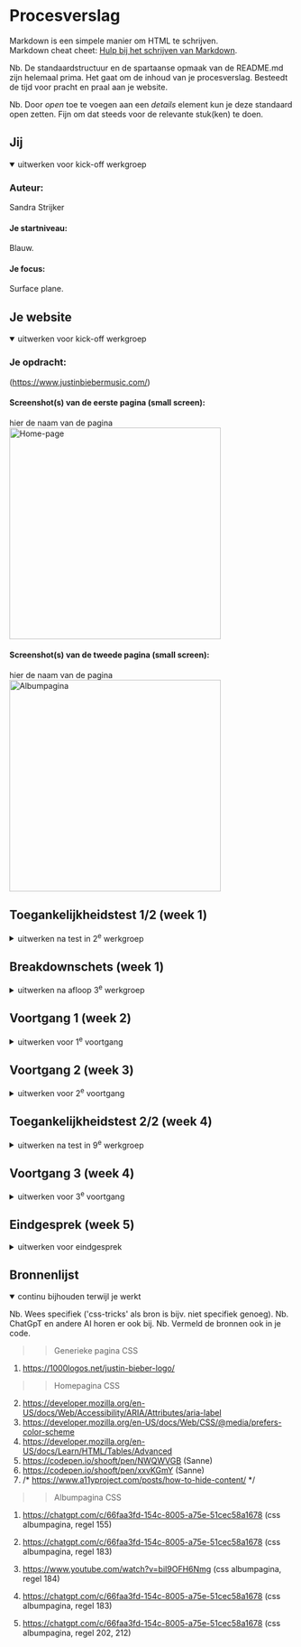 # Procesverslag
Markdown is een simpele manier om HTML te schrijven.  
Markdown cheat cheet: [Hulp bij het schrijven van Markdown](https://github.com/adam-p/markdown-here/wiki/Markdown-Cheatsheet).

Nb. De standaardstructuur en de spartaanse opmaak van de README.md zijn helemaal prima. Het gaat om de inhoud van je procesverslag. Besteedt de tijd voor pracht en praal aan je website.

Nb. Door *open* toe te voegen aan een *details* element kun je deze standaard open zetten. Fijn om dat steeds voor de relevante stuk(ken) te doen.





## Jij

<details open>
  <summary>uitwerken voor kick-off werkgroep</summary>

  ### Auteur:
  Sandra Strijker

  #### Je startniveau:
  Blauw.

  #### Je focus:
  Surface plane.
 
</details>





## Je website

<details open>
  <summary>uitwerken voor kick-off werkgroep</summary>

  ### Je opdracht:
  (https://www.justinbiebermusic.com/)

  #### Screenshot(s) van de eerste pagina (small screen): 
  hier de naam van de pagina  
  <img src="readme-images/justin-bieber-music.jpg" width="375px" alt="Home-page">

  #### Screenshot(s) van de tweede pagina (small screen):
  hier de naam van de pagina  
  <img src="readme-images/Album-pagina.JPG" width="375px" alt="Albumpagina">
 
</details>



## Toegankelijkheidstest 1/2 (week 1)

<details>
  <summary>uitwerken na test in 2<sup>e</sup> werkgroep</summary>

  ### Bevindingen
  Lijst met je bevindingen die in de test naar voren kwamen:

  >>>>>>>>>>>TEST Screenreader

  •	h1 is niet uniek en omvat opzich wel de inhoud van de eerste pagina maar onvoldoende.
  •	Er is een link 'Listen to Honest' achter de image op de eerste pagina maar deze kan je niet aanklikken zonder de tab toets te gebruiken.

>>>>>>>>>>>>>TEST WCAG checklist

  CONTENT
  •	Songtitels worden meevertaald wanneer de taal wordt aangepast.
  •	Stream/download mag specifieker met een aria label en er moet worden aangegeven dat je naar een niewue pagina wordt geleid. (opent in nieuw venster)
  •	Bekijk alles is te vaag en moet met een aria label worden gekenmerkt.
  •	Alleen de term newsletter is wat kort. Kan wellicht beter worden aangemerkt als schrijf je in voor de nieuwsbrief met een aria label.

  GLOBAL CODE
  •	Er zijn 3 fouten in de code en veel waarschuwingen.
  
  KEYBOARD
  •	De visuele focus van de tab is minimaal en weinig opvallend.
  •	Keyboard focus en visuele layout kloppen niet helemaal. De volgorde van de carousel klopt ook niet helemaal. Eerst kan je op verder dan door alles heen en dan terug.
  •	h2 staat onderaan de pagina en komt visueel na de eerste h3.

  MOBILE AND TOUCH
  Landscape mode op telefoon> nav is te lang. 

  HEADINGS
  •	h1 is niet uniek (het logo is de h1).

  LISTS
  •	Voor de Carousel is geen ul gebruikt. Moet dat? !!!!!!!!!!!!!!!!!!!!!!!!!!!!!!!!!!!!!!!!!!!!!!!!!!!!!!!!!

  IMAGES
  •	Niet alle afbeeldingen hebben een goede alt-tekst met tekst die ook op ed afbeelding staat.

  MEDIA (VIDEO en AUDIO)
  •	Er is geen transcriptie en makkelijk toegankelijk en zichtbaar  maken.  

  CONTROLS<<<>>>
  •	Geen href bij sommige links maar een #
  •	Geen type=’’button’’ bij sommige buttons
  •	Onclick ipv button of a (submit form) 
  •	De footer links hebben wel onderstreping bij hover state, maar BEKIJK ALLES en STREAM/DOWNLOAD niet.
  •	STREAM/DOWNLOAD> onduidelijk dat er een nieuwe pagina wordt geopend voor mensen (met? en) zonder beperking.
  •	Buttons in Carousel zijn niet genoeg herkenbaar als button.

  APPEARANCE
  •	Er is geen verschil tussen donkere en lichte modus. Wat moet ik hiermee!!!!!!??????
  •	Animatie effecten besturingssysteem aan of uitzetten heeft geen verschil op de website.
  •	Tekengrootte 200%> STREAM/DOWNLOAD overlapt elkaar wel op de homepagina maar op de albumpagina niet.
  •	High-contrast wordt wel ondersteund maar de SM iconen hebben amper contrast op de albumpagina.

  ANIMATIES
  •	Kan niks vinden over de media query prefers reduced motion. Ik snap ook niet wat ermee bedoeld wordt en wat je zou moeten doen als het er is. !!!!!!!!!!!!!!!!!!!!!!!!!!!!!!!!!!!!!!!!!!!!!!
  •	Er is geen backgroundvideo
  •	Animaties flitsen niet maar bewegen wel.

  COLOR CONTRAST
  •	de h2's hebben een te laag contrast en voldoen niet aan de regel van 3:1 contrastverhouding.
  •	Ik kan geen custom ::selection colors vinden (voldoende contrast?) !!!!!!!!!!!!!!!!!!!!!!!!!!!!!!!!!!!!!!!!!!!!!!!!!

  KLEURENBLINDHEID
  •	Opvallend: De kleuren van de hoverstate van de navigatie worden grijs in plaats van rood bij kleurenblindheid voor de kleur rood.

</details>



## Breakdownschets (week 1)

<details>
  <summary>uitwerken na afloop 3<sup>e</sup> werkgroep</summary>

  ### de hele pagina: 
  <img src="readme-images/breakdownschets-homepage.jpg" width="375px" alt="breakdown van de hele pagina">

  ### de tweede pagina: 
  <img src="readme-images/breakdownschets-albumpagina.jpg" width="375px" alt="breakdown van de hele pagina">

  ### dynamisch deel (Menu): 
  <img src="readme-images/dynamisch-deel-1-menu-breakdownschets.png" width="375px" alt="breakdown van het menu">

  ### wellicht nog een dynamisch deel (Carousel): 
  <img src="readme-images/dynamisch-deel-2-carousel-breakdownschets.jpg" width="375px" alt="breakdown van de carousel">

  ### wellicht nog een dynamisch deel (Formulier): 
  <img src="readme-images/dynamisch-deel-3-formulier-breakdownschets.jpg" width="375px" alt="breakdown van het formulier">

</details>





## Voortgang 1 (week 2)

<details>
  <summary>uitwerken voor 1<sup>e</sup> voortgang</summary>

  ### Stand van zaken
  hier dit ging goed & dit was lastig (neem ook screenshots op van delen van je website en code)

  Dit ging goed:
  •	Het globaal opdelen van de html (breakdownschets)
  •	Het benoemen van de secties, kopjes en content als elementen

  Dit ging niet goed:
  •	De attributen (aria-labels ed) benoemen.
  •	Alle content van de website halen en downloaden en organiseren.
  •	Ik zou graag een schema willen van welke dynamische delen ik uiteindelijk wil doen.
  •	Een planning
  •	De kleuren aanmaken


  ### Agenda voor meeting
  Vragen:
  - Moet er een p om mijn date/time element?
  - Carousel opbouw?
  - Kan ik ergens anders op focussen in plaats van op de buttons onderaan de carousel en dit doen met spans want ik ben bang dat ik met de carousel, animaties en hamburgermenu al mn handen vol heb.
  - De volgorde van de header elementen goed?
  - Listen to Honest h2
  - Wel of geen aria label bij view all?
  - Welke onderdelen wel en welke onderdelen niet maken
  - Moet de section wel of geen aria label? moet dit consistent?
  - Moet de website nagemaakt worden ondanks dat ik denkdat sommige ontwerpkeuzes beter konden? Bv. Newsletter wordt afgesneden en dat is fixed responsiveness.
  - Moeten we rekening houden met fluid design, fixed design en adaptive design?
  - kloppen bovenstaande media queries?
  - SM iconen nav?
  - Moet ik een legend geven in het formulier?
  - KLopt dit?
          Media query

          /* Telefoons */
          @media (max-width: 767px) {
          /* CSS voor telefoons */
          }

          /* Tablets */
          @media (min-width: 768px) and (max-width: 1024px) {
          /* CSS voor tablets */
          }

          /* Desktops */
          @media (min-width: 1025px) {
          /* CSS voor desktops */
          }

  ### Verslag van meeting
  hier na afloop snel de uitkomsten van de meeting vastleggen

>>>Opmerkingen:
  - H1 geen a op de eerste pagina. H1 ook aria label geven, omdat het een h1 is zonder tekst, maar met een afbeelding.
  - Video element bevat een width en height omdat dan al meteen de juiste hoogte en breedte kunnen worden ongenomen.
  - Video element kan een poster attribuut bevatten (soort thumbnail)
  - Attribuut >Aria-current=''page''< op de actieve pagina (li) in ed navigatie zetten. Dit doe je voor elke pagina op het li dat actief is. In de CSS spreek je dit aan als: a[attribuut]
  - Span kan je gebruiken voor een inline stukje tekst wat apart betekenis moet krijgen.
  - Articles staan op zichzelf en kunnen worden hergeberuik.
  - q element is voor een quote en dan plaats je ook '' ''.
  - pre element is er zodat als je tekst op een nieuwe pagina doet dat de witruimte ertoe doet en het zo onder elkaar komt te staan.
  - Time moet in een p!
  - In de carousel moeten onderaan a tjes en de li moeten allemaal een eigen id hebben om aan te kunnen spreken. 


>>>Zelf uitzoeken a.d.v. feedback:
  - Wanneer br (en geen pre of p)?
  br is inline en gebruik je binnen een p om tekst op een nieuwe regel te laten beginnen zoals bij een handtekening onderaan aan mail. Pre wordt gebruikt voor kunst en behoudt witruimte. Het is een blokelement en wordt herkend als kunst. https://chatgpt.com/c/66df49ba-dbac-8005-983e-56c3c8a2903a
  - Waarom een a en geen button bij de carousel dots?

>>>Beantwoorde vragen:
  - Moet er een p om het date/time element?
  Antwoord: ja want date/time is inline en in feite is het een p met een date/time erin.
  - Hoe is de carousel opgebouwd?
  Antwoord:
  Ul>li (met id's)>h3, img, p, a
  buttons eronder
  a a a a a a a a a a a
  - Wat is de volgorde van de header elementen?
  Antwoord: H1, button, nav is een goede volgorde

>>>Niet kunnen vragen:
  - Moet er altijd een p element om het time element, want Chat GPT zegt van niet (zie heironder) en ik snap niet waarom het semantisch wel zou moeten.
  Antwoord Chat GPT (https://chatgpt.com/c/66df49ba-dbac-8005-983e-56c3c8a2903a):
  Inline-element: Het <time>-element gedraagt zich inline, net als andere tekst, en kan binnen een <p> gebruikt worden, maar dat hoeft niet.
  Keuze afhankelijk van context: Als de datum onderdeel is van een tekst, gebruik je het binnen een <p>. Als de datum zelfstandig is, kun je het zonder aanvullende tags gebruiken.
  --> wat ChatGPT zegt klopt --> een losse datum alleen is vaak wel ambigu 

  - Ik snap h2 ''Listen to Honest'' niet op de officiele website. Deze staat achter de afbeelding, maar je kan niet op de afbeelding klikken. Via tab kan je hierheen navigeren en als je op enter klikt dan wordt je doorgestuurd naar een website, maar je kan niet op de afbeelding zelf klikken. Waarom?
  --> ja een aria label - als je alleen het linkje hoort weet je niet waar "all" op slaat

  - Wel of geen aria label bij view all? (want de link bevind zich in de desbetreffende sectie/je kan aan de context zien wat het moet zijn)

  - Op welke onderdelen kan ik me het beste als eerst focussen en welke daarna en welke niet? (te moeilijk). Is alles haalbaar?

  - Zal ik het menu, form of carousel uitwerken?
  --> dingen die verschillend zijn uitwerken
  --> dingen die interessant zijn uitwerken
  --> tot de tijd op is

  - Is een form een dynamisch deel?
  --> als het form wat doet wel

  - Kan ik ergens anders op focussen in plaats van op de links onderaan de carousel want ik ben bang dat ik met de carousel, animaties en hamburgermenu al mn handen vol heb.

  - Chat GPT zegt dat die dots onderaan de carousel eigenlijk buttons zijn:
 
  --> ChatGPT heeft geen gelijk (en links zijn ook nog makkelijker qua code :)
  
  --> ChatGPT kijkt naar wat er in het verleden gemaakt is. Heel veel websites zitten niet zo goed in elkaar. Dat is voor ChatGPT de werkelijkheid. Dus altijd kritisch zijn wat ChatGPT tegen je zegt (dat ben je overigens 👍).
  
  Nb. code die ja van ChatGPT overneemt telt niet mee als eigen werk. Zorg dat je je bronnen in je code vermeldt.

  - Moet de section wel of geen aria label? moet dit consistent?
  --> alleen een aria-label als er geen heading is --> maar dan nog liever een heading toevoegen en die toegankelijk verstoppen
  --> dus nee dat hoeft niet consistent

  - Moet de website nagemaakt worden ondanks dat ik denk dat sommige ontwerpkeuzes beter konden? Bv. Newsletter wordt afgesneden en dat is fixed responsiveness.
  --> Je moet de website beter maken

  - Moeten we rekening houden met fluid design, fixed design en adaptive design?
  --> fluid design --> yeah
  --> fixed design --> bah
  --> adaptive design --> mwah

  - Moet ik een legend geven in het formulier?
  Ja, je kunt een <fieldset> gebruiken zonder een <legend>-element en in plaats daarvan een ARIA-label gebruiken om de toegankelijkheid te verbeteren. Het <legend>-element wordt echter aanbevolen omdat het standaard ondersteunt wordt door schermlezers en browsers om de context van de velden te verduidelijken. Maar als je om welke reden dan ook geen <legend> wilt gebruiken, kun je een ARIA-label toevoegen voor toegankelijkheid.
  https://chatgpt.com/c/66e4268f-aa78-8005-a9af-4c22c7f4dffb
  --> zelfde als voor sections en heading --> een legend toevoegen (en eventueel toegankelijk verstoppen)

  - Klopt de html code in mijn formulier zo?

  - Kloppen onderstaande media queries?
  --> nee
  --> van klein naar groot werken (mobile first) --> wel min-width --> geen max-width
  -->en ook niet denken in devices --> fluid design is een continuüm
    /* Telefoons */
    @media (max-width: 767px) {
    /* CSS voor telefoons */
    }

    /* Tablets */
    @media (min-width: 768px) and (max-width: 1024px) {
    /* CSS voor tablets */
    }

    /* Desktops */
    @media (min-width: 1025px) {
    /* CSS voor desktops */
    }


</details>

## Voortgang 2 (week 3)

<details>
  <summary>uitwerken voor 2<sup>e</sup> voortgang</summary>

  ### Stand van zaken
  hier dit ging goed & dit was lastig (neem ook screenshots op van delen van je website en code)
  
  Wat ging er goed:
  - Ik ben verder gekomen met de carousel, want ik heb een schets gemaakt, een div toegevoegd aan de html en een beginnetje gemaakt met de css.
  img

  Wat ging er niet goed:
  - Ik heb verder gewerkt aan het huiswerk maar daardoor niet veel tijd gehad voor de website. 
  - Ik had moeite met het definieren van het grid. 
  - Ik heb moeite met de boxen.

  <img src="/readme-images/schets-carousel1.png" width="375px" alt="Schets van de carousel">
  <img src="/readme-images/schets-carousel2.jpg" width="375px" alt="Schets van de carousel">
  <img src="/readme-images/carousel-grid-flex.png" width="375px" alt="Schets van de carousel">
  <img src="/readme-images/definieren-carousel.jpg" width="375px" alt="Schets van de carousel">


  ### Agenda voor meeting
  samen met je groepje opstellen

  - Definieren grid en div?
  - Ik snap h2 ''Listen to Honest'' niet op de officiele website. Deze staat achter de afbeelding, maar je kan niet op de afbeelding klikken. Via   tab kan je hierheen navigeren en als je op enter klikt dan wordt je doorgestuurd naar een website, maar je kan niet op de afbeelding zelf klikken. Waarom?
  - Hoe weet je bij welke schermgrootte een media-query nodig is?
  - Zijn het bij mij twee losse navs in de header of 1 nav met twee uls zoals ik nu heb? 



  ### Verslag van meeting
  hier na afloop snel de uitkomsten van de meeting vastleggen

Wat heb ik geleerd?
  - Buttons zijn voor acties en a is voor navigatie naar andere pagina of naar een ander deel/sectie op de pagina, zoals bij een carousel. Buttons zijn dus niet voor navigatie!!!
  - Voor een header kan je flexbox gebruiken of grid. Het voordeel van grid is dat je het logo altijd in het midden kunt houden bij het verbreden van het scherm en het voordeel van flexbox is dat je minder regels nodig hebt.  
  - Bij een svg kan je de kleur veranderen door de kleur van de stroke te veranderen. De binnenkant is fill. Geen color, dat is bij tekst en blockelementen. Je kan hier achter komen door in de browser te inspecteren en in de css bij de inspector te spelen met de kleuren van verschillende properties. Zo kan je erachter komen welke propertie je aan moet spreken.
  - Gebruik GEEN telefoon/desktop modus tijdens het maken van je website. Hier zitten wat bugs in. Druk op het blauwe icoontje.
  - Als je in een keer iets onder elkaar wil> parent grid
    Als je in een keer iets naast elkaar wil> parent flex
  - Overflow: hidden en visable
  - overflow: visable is default.
  - overflow: hidden zorg ervoor dat niks buiten het scherm valt


</details>





## Toegankelijkheidstest 2/2 (week 4)

<details>
  <summary>uitwerken na test in 9<sup>e</sup> werkgroep</summary>

  ### Bevindingen
  Lijst met je bevindingen die in de test naar voren kwamen (geef ook aan wat er verbeterd is):

>>>>>>>>>>>TEST Screenreader

  •	h1 is niet uniek en omvat opzich wel de inhoud van de eerste pagina maar onvoldoende.
  •	Er is een link 'Listen to Honest' achter de image op de eerste pagina maar deze kan je niet aanklikken zonder de tab toets te gebruiken.

>>>>>>>>>>>>>TEST WCAG checklist

  CONTENT
  •	Songtitels worden meevertaald wanneer de taal wordt aangepast.
  •	Stream/download mag specifieker met een aria label en er moet worden aangegeven dat je naar een niewue pagina wordt geleid. (opent in nieuw venster)
  •	Bekijk alles is te vaag en moet met een aria label worden gekenmerkt.
  •	Alleen de term newsletter is wat kort. Kan wellicht beter worden aangemerkt als schrijf je in voor de nieuwsbrief met een aria label.

  GLOBAL CODE
  •	Er zijn 3 fouten in de code en veel waarschuwingen.
  
  KEYBOARD
  •	De visuele focus van de tab is minimaal en weinig opvallend.
  •	Keyboard focus en visuele layout kloppen niet helemaal. De volgorde van de carousel klopt ook niet helemaal. Eerst kan je op verder dan door alles heen en dan terug.
  •	h2 staat onderaan de pagina en komt visueel na de eerste h3.

  MOBILE AND TOUCH
  Landscape mode op telefoon> nav is te lang. 

  HEADINGS
  •	h1 is niet uniek (het logo is de h1).

  LISTS
  •	Voor de Carousel is geen ul gebruikt. Moet dat? !!!!!!!!!!!!!!!!!!!!!!!!!!!!!!!!!!!!!!!!!!!!!!!!!!!!!!!!!

  IMAGES
  •	Niet alle afbeeldingen hebben een goede alt-tekst met tekst die ook op ed afbeelding staat.

  MEDIA (VIDEO en AUDIO)
  •	Er is geen transcriptie en makkelijk toegankelijk en zichtbaar  maken.  

  CONTROLS<<<>>>
  •	Geen href bij sommige links maar een #
  •	Geen type=’’button’’ bij sommige buttons
  •	Onclick ipv button of a (submit form) 
  •	De footer links hebben wel onderstreping bij hover state, maar BEKIJK ALLES en STREAM/DOWNLOAD niet.
  •	STREAM/DOWNLOAD> onduidelijk dat er een nieuwe pagina wordt geopend voor mensen (met? en) zonder beperking.
  •	Buttons in Carousel zijn niet genoeg herkenbaar als button.

  APPEARANCE
  •	Er is geen verschil tussen donkere en lichte modus. Wat moet ik hiermee!!!!!!??????
  •	Animatie effecten besturingssysteem aan of uitzetten heeft geen verschil op de website.
  •	Tekengrootte 200%> STREAM/DOWNLOAD overlapt elkaar wel op de homepagina maar op de albumpagina niet.
  •	High-contrast wordt wel ondersteund maar de SM iconen hebben amper contrast op de albumpagina.

  ANIMATIES
  •	Kan niks vinden over de media query prefers reduced motion. Ik snap ook niet wat ermee bedoeld wordt en wat je zou moeten doen als het er is. !!!!!!!!!!!!!!!!!!!!!!!!!!!!!!!!!!!!!!!!!!!!!!
  •	Er is geen backgroundvideo
  •	Animaties flitsen niet maar bewegen wel.

  COLOR CONTRAST
  •	de h2's hebben een te laag contrast en voldoen niet aan de regel van 3:1 contrastverhouding.
  •	Ik kan geen custom ::selection colors vinden (voldoende contrast?) !!!!!!!!!!!!!!!!!!!!!!!!!!!!!!!!!!!!!!!!!!!!!!!!!

  KLEURENBLINDHEID
  •	Opvallend: De kleuren van de hoverstate van de navigatie worden grijs in plaats van rood bij kleurenblindheid voor de kleur rood.

</details>





## Voortgang 3 (week 4)

<details>
  <summary>uitwerken voor 3<sup>e</sup> voortgang</summary>

  ### Stand van zaken
  hier dit ging goed & dit was lastig (neem ook screenshots op van delen van je website en code)

  Wat ging goed: 
  - Het maken van een pijl: https://codepen.io/Sandra99/pen/KKOwyMw.
  - Het maken van een hamburgermenu dat verandert in een pijl met css en js: https://codepen.io/Sandra99/pen/eYqNmpe.
  - Het stylen van de header met het logo dat in het midden moet staan en groter en kleiner wordt (responsive) bij verschillende formaten.
  - Het maken van interactief en sticky maken de header mbv opdracht 2 van JS huiswerkopdracht, ondanks dat mijn code anders was genest dan het voorbeeld (voorbeeld:https://codepen.io/Sandra99/pen/gOVpYvX).
    <img src="/readme-images/JS-header-voortgang3.png" width="375px" alt="menu js">
    <img src="/readme-images/header-opmaak-voortgang3-deel1.png" width="375px" alt="menu css">
    <img src="/readme-images//header-opmaak-voortgang3-deel2.png" width="375px" alt="menu css">
    <img src="/readme-images//header-opmaak-voortgang3-deel3.png" width="375px" alt="@madia queries responsive">
  - Het maken van de radio buttons (a) in de navigatie van de carousel mbv chat gpt (https://codepen.io/Sandra99/pen/zYgxEZY).
  - Het stylen van het formulier ging grotendeels goed, behalve de checkboxes.

  Wat ging minder goed:
  - Het ontwerpen en bedenken van of ik grid of flexbox gebruik en welke propeties bij beide gebruikt kunnen worden.
  - Het effectief en logisch opstellen van de structuur op glabaal niveau qua padding/margin.
  - Het bedenken van hoe je het beste en met de minste code de website kan maken.
  Bedenken welke padding je nodig hebt en op welke elementen (section, body, main, form) ik padding/margin toevoeg om de afstanden op de website netjes te maken, welke afstanden nodig zijn en welke onderdelen meeschalen.
  - Bedenken hoe ik onderdelen laat meeschalen en welke eenheden ik gebruik.
  - De view all button met span erachter positioneren binnen het grid/flexbox aan de rechter kant is bij toeval gelukt maar ik vind het lastig om in te zien in welke context ik deze heb gestyled qua parent:flex/grid.
  - De video section is niet af net als de buttons van de carousel.
  - Het stylen van de checkboxes in het formulier
  - Ik had veel moeite met de header op mobiel niveau maar dit is denk ik goed gelukt.

  Mijn plan om dit goed te laten verlopen op volgorde van prioriteit:
  - Stukke onderdelen wil ik fixen: het logo op github en de submitbutton op github doen het niet, maar wel op de live server. Waar ligt dit aan? 
  - De buttons in de carousel werken maken met JS. Dit probeer ik nu nog te fixen en anders hulp vragen.
  - html tweede pagina maken en content toevoegen en CSS hiervan doen
  - Light dark mode toevoegen
  - surface plane: header hover onderdelen.
  - WCAG checklist checken
  - custom properties overal toepassen
  - De carousel wil ik (zo goed als het kan) perfect werkend maken. Dit gaat denk ik wel lukken dus dit ga ik zelf aanpakken.
  - De header responsive maken: zelf proberen

 
  
  - Het formulier is niet prachtig maar ziet er OK uit. Ik wil alleen vragen hoe ik de checkboxes fix, maar dit is geen topprioriteit.
  - De inputfields van email en country moeten ook nog gestyled, maar laat ik voor nu zitten omdat ik er niks aan heb gedaan en ik mn focus op andere delen wil leggen.
  - Meer content teovoegen aan de carousel als finisching touch.


  Wat ik al heb aan surface planen interactie: 
  - Werkende header. 
  - Zelf toegevoegd: hamburgermenu
  -  radio buttons navigatie carousel
  - hover over links
  - submit text-shadow interactie
  

  Wat nog kan gedaan worden home page:
  - pijl in carousel scalen
  - video border animatie
  - animatie zwart vlak video en fotos carousel
  - hover over stream/download en navigatie heading

  Wat nog kan gedaan worden album page:
  - albums hover zwart vlak
  - hover over stream/download en social navigatie

  Prioriteit surface plane:
  - animatie zwart vlak video en fotos carousel
  - hover over stream/download en navigatie heading
  - albums hover zwart vlak 

  Minste prioriteit
  - video section ivm andere onderdelen.

  Doen: dark-light mode

  Wat te doen voor een voldoende:
  - ‘Nette’ vanilla HTML, CSS en Javascript (check)
  - Diverse content - (check)
  - Min. 1 micro-interactie tot in detail (met JS) - (navragen)
  - Toegankelijk - WCAG checklist - (nog aflopen).
  - Professionele vormgeving (huisstijl, licht & donker thema (nog doen) en i.i.g. custom properties voor kleurtjes) 

  Voor Presentatie:
  - Weet hoe Screenreader werkt (windows)> on/off is CTRL + WINDOWS + ENTER. k voor links, h voor headings, getallen voor speciefieke headings, tab. Scan mode is met CAPS LOCK + spatie. 

  ### Agenda voor meeting
  Vragen:
  - werkt screenreader zo goed op small screen?
  - Is er een reflectie?
  - Is de heading die werkt minimaal 1 micro-interactie tot in detail (met JS)? Zo niet, is dat wel het geval met stream-download? Is dit lastig?
  - Stukke onderdelen wil ik fixen: het logo op github en de submitbutton op github doen het niet, maar wel op de live server. Waar ligt dit aan?
  - light-dark mode?
  - Wat wordt er bedoeld met Responsive voor small screens?
  - Hoeveel regels CSS is normaal?

  Extra vraag:
  - Checkboxes stylen? hoe kan je ze stylen zonder dat dit heel veel werk is?
  - planning checken.
  - Is share een h2, h3 of p en aria labeledby
  


  ### Verslag van meeting
  hier na afloop snel de uitkomsten van de meeting vastleggen

  Wat heb ik geleerd:
  - Hoe je een tabel maakt en dat daar rows in zitten tr en tds dat zis data dat de kolommen vormt. Table heading zet je erboven en dat vormt de heading van de kolommen dus niet de title van de tabel. De parents hiervan zijn thead en tbody.
  - Altijd kopjes voor screenreaders en zoekmachines. Dus de klasse visually hidden a11y  project toevoegen aan de html.
  - Writing mode: verticle-lr;
  - Inzoomen afbeelding> object-fit: cover
  - Plaatje: width:100% en height:100% zodat het plaatje het hele vakje (de li) opvult. Dus op de img> height, width, object cover. Het - - plaatje krijgt geen aspect ratio!!
  - Li> width en aspect-ratio geven. In plaats van aspect ratio kan je ook op een andere manier de hoogte en grootte bepalen. Bv met height of aspect ratio. Kijk gewoon naar parent en container.
  - Stel je wilt dat het verandert bij een andere schermgrootte dan media query en dn aspect ratio> andere verhouding (in mediaquery) dan verandert de groote en verhouding van het plaatje, wordt het opgevuld door het plaatje en zeg je object fit cover(niet in de media query).
  - Github about

  Beantwoorde vragen:
  - Stukke onderdelen wil ik fixen: het logo op github en de submitbutton op github doen het niet, maar wel op de live server. Waar ligt dit aan?
  > in de map images in Github zit een bestand met de verkeerde naam. Ik moet de bestandsnaam veranderen naar justin-bieber met kleine letters.
  - light-dark mode?
  > @media-query toevoegen met light darm mode.
  > Het kan ook als variabele worden toegevoegd boven in.
  - Checkboxes stylen? hoe kan je ze stylen zonder dat dit heel veel werk is?
  > het is veel werk. accent color is hetgene wat het minste werk is maar weinig mogelijkheden.
  - Is share een h2, h3 of p en aria labeledby?
  > nav met daarin h2 en ul.
</details>





## Eindgesprek (week 5)

<details>
  <summary>uitwerken voor eindgesprek</summary>

  ### Je uitkomst - karakteristiek screenshots:
  <img src="readme-images/dummy-plaatje.jpg" width="375px" alt="uitomst opdracht 1">


  ### Dit ging goed/Heb ik geleerd: 
  Korte omschrijving met plaatjes

  <img src="readme-images/dummy-plaatje.jpg" width="375px" alt="top">


  ### Dit was lastig/Is niet gelukt:
  Korte omschrijving met plaatjes

  <img src="readme-images/dummy-plaatje.jpg" width="375px" alt="bummer">
  Carousel:
  Als ik de screenreader gebruik en ik navigeer door de h3'tjes dan ligt de focus wel op het goede onderdeel maar de focus zit niet op de goede locatie. Dit is niet goed want mensen die slechtziend zijn willen wel precies zien welk deel het precies is dat wordt voorgelezen.
</details>





## Bronnenlijst

<details open>
  <summary>continu bijhouden terwijl je werkt</summary>

  Nb. Wees specifiek ('css-tricks' als bron is bijv. niet specifiek genoeg). 
  Nb. ChatGpT en andere AI horen er ook bij.
  Nb. Vermeld de bronnen ook in je code.

  >>Generieke pagina CSS
  1. https://1000logos.net/justin-bieber-logo/



  >>Homepagina CSS
  2. https://developer.mozilla.org/en-US/docs/Web/Accessibility/ARIA/Attributes/aria-label
  3. https://developer.mozilla.org/en-US/docs/Web/CSS/@media/prefers-color-scheme
  4. https://developer.mozilla.org/en-US/docs/Learn/HTML/Tables/Advanced
  5. https://codepen.io/shooft/pen/NWQWVGB (Sanne)
  6. https://codepen.io/shooft/pen/xxvKGmY (Sanne)
  7. /* https://www.a11yproject.com/posts/how-to-hide-content/ */

  >>Albumpagina CSS
  1. https://chatgpt.com/c/66faa3fd-154c-8005-a75e-51cec58a1678  (css albumpagina, regel 155)

  2. https://chatgpt.com/c/66faa3fd-154c-8005-a75e-51cec58a1678 (css albumpagina, regel 183)
  3. https://www.youtube.com/watch?v=biI9OFH6Nmg (css albumpagina, regel 184)
  4. https://chatgpt.com/c/66faa3fd-154c-8005-a75e-51cec58a1678 (css albumpagina, regel 183)
  5. https://chatgpt.com/c/66faa3fd-154c-8005-a75e-51cec58a1678 (css albumpagina, regel 202, 212)

</details>